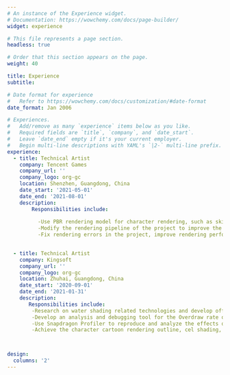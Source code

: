 ```yaml
---
# An instance of the Experience widget.
# Documentation: https://wowchemy.com/docs/page-builder/
widget: experience

# This file represents a page section.
headless: true

# Order that this section appears on the page.
weight: 40

title: Experience
subtitle:

# Date format for experience
#   Refer to https://wowchemy.com/docs/customization/#date-format
date_format: Jan 2006

# Experiences.
#   Add/remove as many `experience` items below as you like.
#   Required fields are `title`, `company`, and `date_start`.
#   Leave `date_end` empty if it's your current employer.
#   Begin multi-line descriptions with YAML's `|2-` multi-line prefix.
experience:
  - title: Technical Artist
    company: Tencent Games
    company_url: ''
    company_logo: org-gc
    location: Shenzhen, Guangdong, China
    date_start: '2021-05-01'
    date_end: '2021-08-01'
    description:
        Responsibilities include:
        
          -Use PBR rendering model for character rendering, such as skin and eyeball rendering
          -Modify the rendering pipeline of the project to improve the rendering performance and quality of the project
          -Fix rendering errors in the project, improve rendering performance

        
  - title: Technical Artist
    company: Kingsoft
    company_url: ''
    company_logo: org-gc
    location: Zhuhai, Guangdong, China
    date_start: '2020-09-01'
    date_end: '2021-01-31'
    description: 
       Responsibilities include:
        -Research on water shading related technologies and develop offline FFT water.
        -Develop an analysis and debugging tool for the Overdraw rate of the mobile game terminal.
        -Use Snapdragon Profiler to reproduce and analyze the effects of mobile games.
        -Achieve the character cartoon rendering outline, cel shading, and multi-light source shadows under the URP pipeline.



design:
  columns: '2'
---
```

